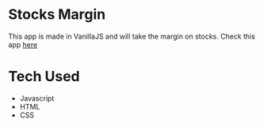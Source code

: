 # Stocks Margin

This app is made in VanillaJS and will take the margin on stocks.
Check this app [here](https://stock-margin-276d4b.netlify.app/)

# Tech Used
  - Javascript
  - HTML
  - CSS
